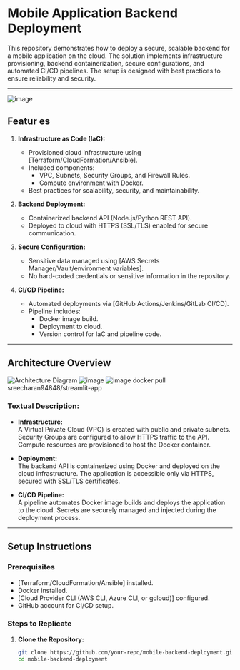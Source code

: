 # Mobile Application Backend Deployment

This repository demonstrates how to deploy a secure, scalable backend for a mobile application on the cloud. The solution implements infrastructure provisioning, backend containerization, secure configurations, and automated CI/CD pipelines. The setup is designed with best practices to ensure reliability and security.

---
![image](https://github.com/user-attachments/assets/825f1ea3-39bc-433d-a271-0730386ce37a)

## Featur es

1. **Infrastructure as Code (IaC):**
   - Provisioned cloud infrastructure using [Terraform/CloudFormation/Ansible].
   - Included components:
     - VPC, Subnets, Security Groups, and Firewall Rules.
     - Compute environment with Docker.
   - Best practices for scalability, security, and maintainability.

2. **Backend Deployment:**
   - Containerized backend API (Node.js/Python REST API).
   - Deployed to cloud with HTTPS (SSL/TLS) enabled for secure communication.

3. **Secure Configuration:**
   - Sensitive data managed using [AWS Secrets Manager/Vault/environment variables].
   - No hard-coded credentials or sensitive information in the repository.

4. **CI/CD Pipeline:**
   - Automated deployments via [GitHub Actions/Jenkins/GitLab CI/CD].
   - Pipeline includes:
     - Docker image build.
     - Deployment to cloud.
     - Version control for IaC and pipeline code.

---

## Architecture Overview

![Architecture Diagram](link_to_architecture_diagram.png)
![image](https://github.com/user-attachments/assets/bf3fc163-0ffd-4365-bfc7-c3f4cc2d9ba1)
![image](https://github.com/user-attachments/assets/43dd6bd3-f3ab-419b-a247-69d2bda6f2f2)
docker pull sreecharan94848/streamlit-app


### Textual Description:
- **Infrastructure:**  
  A Virtual Private Cloud (VPC) is created with public and private subnets. Security Groups are configured to allow HTTPS traffic to the API. Compute resources are provisioned to host the Docker container. 

- **Deployment:**  
  The backend API is containerized using Docker and deployed on the cloud infrastructure. The application is accessible only via HTTPS, secured with SSL/TLS certificates.

- **CI/CD Pipeline:**  
  A pipeline automates Docker image builds and deploys the application to the cloud. Secrets are securely managed and injected during the deployment process.

---

## Setup Instructions

### Prerequisites
- [Terraform/CloudFormation/Ansible] installed.
- Docker installed.
- [Cloud Provider CLI (AWS CLI, Azure CLI, or gcloud)] configured.
- GitHub account for CI/CD setup.

### Steps to Replicate

1. **Clone the Repository:**
   ```bash
   git clone https://github.com/your-repo/mobile-backend-deployment.git
   cd mobile-backend-deployment
